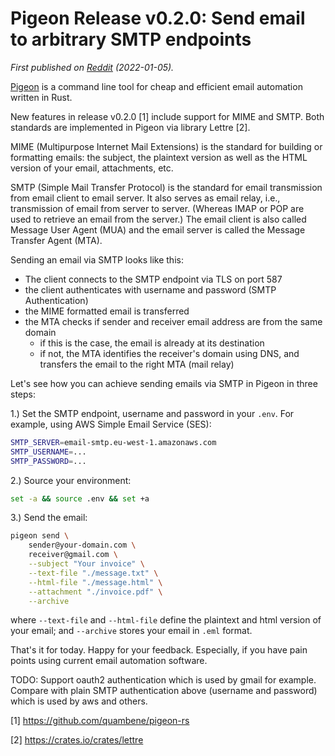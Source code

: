 # Pigeon Release v0.2.0: Send email to arbitrary SMTP endpoints

_First published on [Reddit](https://www.reddit.com/r/rust/comments/rwtkvw/pigeonrs_v020_open_source_email_automation_send/) (2022-01-05)._

[Pigeon](https://github.com/quambene/pigeon-rs)  is a command line tool for cheap and efficient email automation written in Rust.

New features in release v0.2.0 \[1\] include support for MIME and SMTP. Both standards are implemented in Pigeon via library Lettre \[2\].

MIME (Multipurpose Internet Mail Extensions) is the standard for building or formatting emails: the subject, the plaintext version as well as the HTML version of your email, attachments, etc.

SMTP (Simple Mail Transfer Protocol) is the standard for email transmission from email client to email server. It also serves as email relay, i.e., transmission of email from server to server. (Whereas IMAP or POP are used to retrieve an email from the server.) The email client is also called Message User Agent (MUA) and the email server is called the Message Transfer Agent (MTA).

Sending an email via SMTP looks like this:

* The client connects to the SMTP endpoint via TLS on port 587
* the client authenticates with username and password (SMTP Authentication)
* the MIME formatted email is transferred
* the MTA checks if sender and receiver email address are from the same domain
  * if this is the case, the email is already at its destination
  * if not, the MTA identifies the receiver's domain using DNS, and transfers the email to the right MTA (mail relay)

Let's see how you can achieve sending emails via SMTP in Pigeon in three steps:

1.) Set the SMTP endpoint, username and password in your `.env`. For example, using AWS Simple Email Service (SES):

``` bash
SMTP_SERVER=email-smtp.eu-west-1.amazonaws.com
SMTP_USERNAME=...
SMTP_PASSWORD=...
```

2.) Source your environment:

``` bash
set -a && source .env && set +a
```

3.) Send the email:

``` bash
pigeon send \
    sender@your-domain.com \
    receiver@gmail.com \
    --subject "Your invoice" \
    --text-file "./message.txt" \
    --html-file "./message.html" \
    --attachment "./invoice.pdf" \
    --archive
```

where `--text-file` and `--html-file` define the plaintext and html version of your email; and `--archive` stores your email in `.eml` format.

That's it for today. Happy for your feedback. Especially, if you have pain points using current email automation software.

TODO: Support oauth2 authentication which is used by gmail for example. Compare with plain SMTP authentication above (username and password) which is used by aws and others.

\[1\] <https://github.com/quambene/pigeon-rs>

\[2\] <https://crates.io/crates/lettre>
